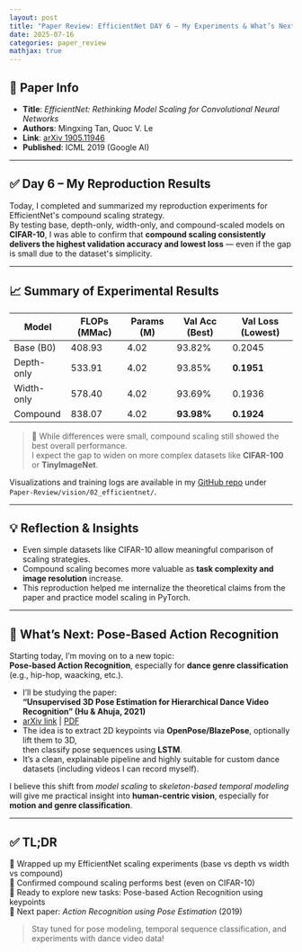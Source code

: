 ```yaml
---
layout: post
title: "Paper Review: EfficientNet DAY 6 – My Experiments & What’s Next"
date: 2025-07-16
categories: paper_review
mathjax: true
---
```


## 📌 Paper Info

- **Title**: *EfficientNet: Rethinking Model Scaling for Convolutional Neural Networks*  
- **Authors**: Mingxing Tan, Quoc V. Le  
- **Link**: [arXiv 1905.11946](https://arxiv.org/abs/1905.11946)  
- **Published**: ICML 2019 (Google AI)

---

## ✅ Day 6 – My Reproduction Results

Today, I completed and summarized my reproduction experiments for EfficientNet's compound scaling strategy.  
By testing base, depth-only, width-only, and compound-scaled models on **CIFAR-10**, I was able to confirm that **compound scaling consistently delivers the highest validation accuracy and lowest loss** — even if the gap is small due to the dataset's simplicity.

---

## 📈 Summary of Experimental Results

| Model         | FLOPs (MMac) | Params (M) | Val Acc (Best) | Val Loss (Lowest) |
|---------------|--------------|------------|----------------|-------------------|
| Base (B0)     | 408.93       | 4.02       | 93.82%         | 0.2045            |
| Depth-only    | 533.91       | 4.02       | 93.85%         | **0.1951**        |
| Width-only    | 578.40       | 4.02       | 93.69%         | 0.1936            |
| Compound      | 838.07       | 4.02       | **93.98%**     | **0.1924**        |

> 📌 While differences were small, compound scaling still showed the best overall performance.  
> I expect the gap to widen on more complex datasets like **CIFAR-100** or **TinyImageNet**.

Visualizations and training logs are available in my [GitHub repo](https://github.com/hojjang98) under `Paper-Review/vision/02_efficientnet/`.

---

## 💡 Reflection & Insights

- Even simple datasets like CIFAR-10 allow meaningful comparison of scaling strategies.  
- Compound scaling becomes more valuable as **task complexity and image resolution** increase.  
- This reproduction helped me internalize the theoretical claims from the paper and practice model scaling in PyTorch.

---

## 🔭 What’s Next: Pose-Based Action Recognition

Starting today, I’m moving on to a new topic:  
**Pose-based Action Recognition**, especially for **dance genre classification** (e.g., hip-hop, waacking, etc.).

- I’ll be studying the paper:  
  **“Unsupervised 3D Pose Estimation for Hierarchical Dance Video Recognition” (Hu & Ahuja, 2021)**  
- [arXiv link](https://arxiv.org/abs/2109.09166) | [PDF](https://arxiv.org/pdf/2109.09166.pdf)
- The idea is to extract 2D keypoints via **OpenPose/BlazePose**, optionally lift them to 3D,  
  then classify pose sequences using **LSTM**.  
- It’s a clean, explainable pipeline and highly suitable for custom dance datasets (including videos I can record myself).

I believe this shift from *model scaling* to *skeleton-based temporal modeling* will give me practical insight into **human-centric vision**, especially for **motion and genre classification**.


---

## ✅ TL;DR

📍 Wrapped up my EfficientNet scaling experiments (base vs depth vs width vs compound)  
📍 Confirmed compound scaling performs best (even on CIFAR-10)  
📍 Ready to explore new tasks: Pose-based Action Recognition using keypoints  
📍 Next paper: *Action Recognition using Pose Estimation* (2019)

> Stay tuned for pose modeling, temporal sequence classification, and experiments with dance video data!
